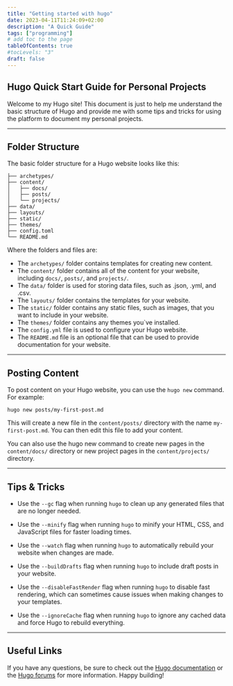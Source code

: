 ```yaml
---
title: "Getting started with hugo"
date: 2023-04-11T11:24:09+02:00
description: "A Quick Guide"
tags: ["programming"]
# add toc to the page
tableOfContents: true
#tocLevels: "3"
draft: false
---
```


## Hugo Quick Start Guide for Personal Projects

Welcome to my Hugo site! This document is just to help me understand the basic structure of Hugo and provide me with some tips and tricks for using the platform to document my personal projects.

---

## Folder Structure

The basic folder structure for a Hugo website looks like this:

```
├── archetypes/
├── content/
│   ├── docs/
│   ├── posts/
│   └── projects/
├── data/
├── layouts/
├── static/
├── themes/
├── config.toml
└── README.md
```

Where the folders and files are:
* The `archetypes/` folder contains templates for creating new content.
* The `content/` folder contains all of the content for your website, including `docs/`, `posts/`, and `projects/`.
* The `data/` folder is used for storing data files, such as .json, .yml, and .csv.
* The `layouts/` folder contains the templates for your website.
* The `static/` folder contains any static files, such as images, that you want to include in your website.
* The `themes/` folder contains any themes you`ve installed.
* The `config.yml` file is used to configure your Hugo website.
* The `README.md` file is an optional file that can be used to provide documentation for your website.

---

## Posting Content

To post content on your Hugo website, you can use the `hugo new` command. For example:

``` 
hugo new posts/my-first-post.md 
```

This will create a new file in the `content/posts/` directory with the name `my-first-post.md`. You can then edit this file to add your content.

You can also use the hugo new command to create new pages in the `content/docs/` directory or new project pages in the `content/projects/` directory.

---

## Tips & Tricks

* Use the `--gc` flag when running `hugo` to clean up any generated files that are no longer needed.

* Use the `--minify` flag when running `hugo` to minify your HTML, CSS, and JavaScript files for faster loading times.

* Use the `--watch` flag when running `hugo` to automatically rebuild your website when changes are made.

* Use the `--buildDrafts` flag when running `hugo` to include draft posts in your website.

* Use the `--disableFastRender` flag when running `hugo` to disable fast rendering, which can sometimes cause issues when making changes to your templates.

* Use the `--ignoreCache` flag when running `hugo` to ignore any cached data and force Hugo to rebuild everything.

---

## Useful Links

If you have any questions, be sure to check out the [Hugo documentation](https://gohugo.io/documentation/) or the [Hugo forums](https://discourse.gohugo.io) for more information. Happy building!

